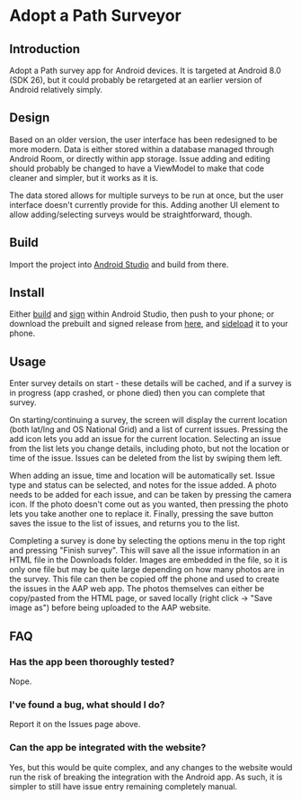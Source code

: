 # Adopt a Path Surveyor

## Introduction

Adopt a Path survey app for Android devices. It is targeted at Android 8.0 (SDK 26), but it could probably be retargeted at an earlier version of Android relatively simply.

## Design

Based on an older version, the user interface has been redesigned to be more modern. Data is either stored within a database managed through Android Room, or directly within app storage. Issue adding and editing should probably be changed to have a ViewModel to make that code cleaner and simpler, but it works as it is.

The data stored allows for multiple surveys to be run at once, but the user interface doesn't currently provide for this. Adding another UI element to allow adding/selecting surveys would be straightforward, though.

## Build

Import the project into [Android Studio](https://developer.android.com/studio/) and build from there.

## Install

Either [build](https://developer.android.com/studio/run) and [sign]() within Android Studio, then push to your phone; or download the prebuilt and signed release from [here](), and [sideload](https://www.xda-developers.com/how-to-sideload-install-android-app-apk/) it to your phone.

## Usage

Enter survey details on start - these details will be cached, and if a survey is in progress (app crashed, or phone died) then you can complete that survey.

On starting/continuing a survey, the screen will display the current location (both lat/lng and OS National Grid) and a list of current issues. Pressing the add icon lets you add an issue for the current location. Selecting an issue from the list lets you change details, including photo, but not the location or time of the issue. Issues can be deleted from the list by swiping them left.

When adding an issue, time and location will be automatically set. Issue type and status can be selected, and notes for the issue added. A photo needs to be added for each issue, and can be taken by pressing the camera icon. If the photo doesn't come out as you wanted, then pressing the photo lets you take another one to replace it. Finally, pressing the save button saves the issue to the list of issues, and returns you to the list.

Completing a survey is done by selecting the options menu in the top right and pressing "Finish survey". This will save all the issue information in an HTML file in the Downloads folder. Images are embedded in the file, so it is only one file but may be quite large depending on how many photos are in the survey. This file can then be copied off the phone and used to create the issues in the AAP web app. The photos themselves can either be copy/pasted from the HTML page, or saved locally (right click -> "Save image as") before being uploaded to the AAP website.

## FAQ

### Has the app been thoroughly tested?

Nope.

### I've found a bug, what should I do?

Report it on the Issues page above.

### Can the app be integrated with the website?

Yes, but this would be quite complex, and any changes to the website would run the risk of breaking the integration with the Android app. As such, it is simpler to still have issue entry remaining completely manual.
